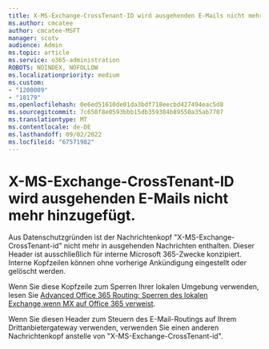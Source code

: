 ```yaml
---
title: X-MS-Exchange-CrossTenant-ID wird ausgehenden E-Mails nicht mehr hinzugefügt.
ms.author: cmcatee
author: cmcatee-MSFT
manager: scotv
audience: Admin
ms.topic: article
ms.service: o365-administration
ROBOTS: NOINDEX, NOFOLLOW
ms.localizationpriority: medium
ms.custom:
- "1200009"
- "18179"
ms.openlocfilehash: 0e6ed51610de01da3bdf718eecbd427494eac5d8
ms.sourcegitcommit: 7c650f8e0593bbb15db359384b89550a35ab7707
ms.translationtype: MT
ms.contentlocale: de-DE
ms.lasthandoff: 09/02/2022
ms.locfileid: "67571982"
---
```

# <a name="x-ms-exchange-crosstenant-id-is-no-longer-added-to-outgoing-email"></a>X-MS-Exchange-CrossTenant-ID wird ausgehenden E-Mails nicht mehr hinzugefügt.

Aus Datenschutzgründen ist der Nachrichtenkopf "X-MS-Exchange-CrossTenant-id" nicht mehr in ausgehenden Nachrichten enthalten. Dieser Header ist ausschließlich für interne Microsoft 365-Zwecke konzipiert. Interne Kopfzeilen können ohne vorherige Ankündigung eingestellt oder gelöscht werden.

Wenn Sie diese Kopfzeile zum Sperren Ihrer lokalen Umgebung verwenden, lesen Sie [Advanced Office 365 Routing: Sperren des lokalen Exchange,wenn MX auf Office 365 verweist](https://techcommunity.microsoft.com/t5/exchange-team-blog/advanced-office-365-routing-locking-down-exchange-on-premises/ba-p/609238).

Wenn Sie diesen Header zum Steuern des E-Mail-Routings auf Ihrem Drittanbietergateway verwenden, verwenden Sie einen anderen Nachrichtenkopf anstelle von "X-MS-Exchange-CrossTenant-id".